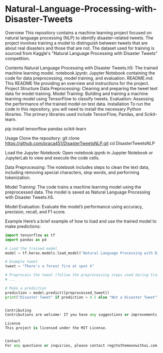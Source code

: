 # Natural-Language-Processing-with-Disaster-Tweets

Overview
This repository contains a machine learning project focused on natural language processing (NLP) to identify disaster-related tweets. The project involves training a model to distinguish between tweets that are about real disasters and those that are not. The dataset used for training is sourced from Kaggle's "Natural Language Processing with Disaster Tweets" competition.

Contents
Natural Language Processing with Disaster Tweets.h5: The trained machine learning model.
notebook.ipynb: Jupyter Notebook containing the code for data preprocessing, model training, and evaluation.
README.md: This README file providing an overview and instructions for the project.
Project Structure
Data Preprocessing: Cleaning and preparing the tweet text data for model training.
Model Training: Building and training a machine learning model using TensorFlow to classify tweets.
Evaluation: Assessing the performance of the trained model on test data.
Installation
To run the code in this repository, you will need to install the necessary Python libraries. The primary libraries used include TensorFlow, Pandas, and Scikit-learn.

pip install tensorflow pandas scikit-learn

Usage
Clone the repository:
git clone https://github.com/praca451/DisasterTweetsNLP.git
cd DisasterTweetsNLP

Load the Jupyter Notebook:
Open notebook.ipynb in Jupyter Notebook or JupyterLab to view and execute the code cells.

Data Preprocessing:
The notebook includes steps to clean the text data, including removing special characters, stop words, and performing tokenization.

Model Training:
The code trains a machine learning model using the preprocessed data. The model is saved as Natural Language Processing with Disaster Tweets.h5.

Model Evaluation:
Evaluate the model’s performance using accuracy, precision, recall, and F1 score.

Example
Here’s a brief example of how to load and use the trained model to make predictions:

```python
import tensorflow as tf
import pandas as pd

# Load the trained model
model = tf.keras.models.load_model('Natural Language Processing with Disaster Tweets.h5')

# Example tweet
tweet = "There's a forest fire at spot X"

# Preprocess the tweet (follow the preprocessing steps used during training)
# ...

# Make a prediction
prediction = model.predict([preprocessed_tweet])
print("Disaster Tweet" if prediction > 0.5 else "Not a Disaster Tweet")


Contributing
Contributions are welcome! If you have any suggestions or improvements, please open an issue or create a pull request.

License
This project is licensed under the MIT License.


Contact
For any questions or inquiries, please contact reg@tothemoonwithai.com
